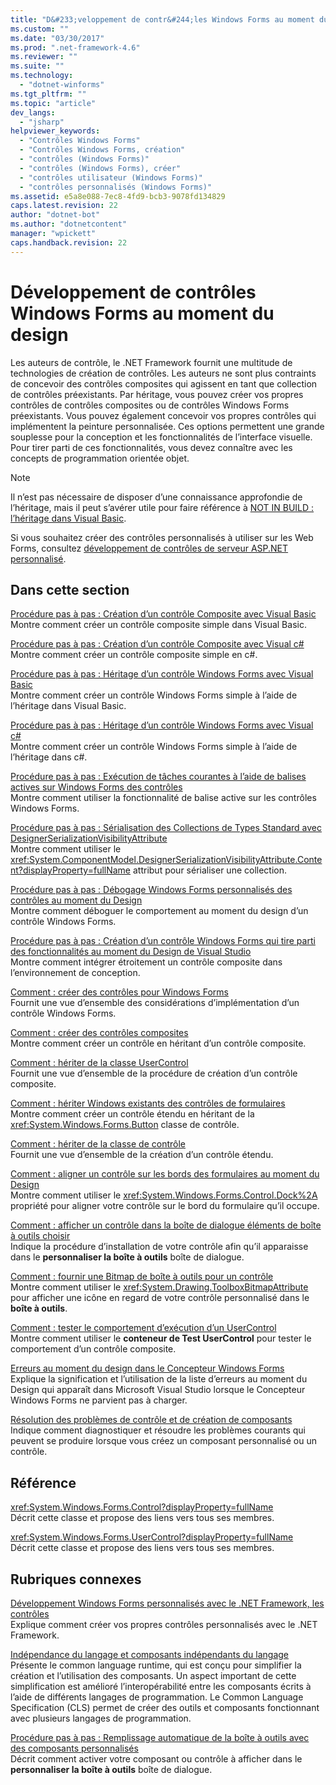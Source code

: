 ```yaml
---
title: "D&#233;veloppement de contr&#244;les Windows Forms au moment du design | Microsoft Docs"
ms.custom: ""
ms.date: "03/30/2017"
ms.prod: ".net-framework-4.6"
ms.reviewer: ""
ms.suite: ""
ms.technology: 
  - "dotnet-winforms"
ms.tgt_pltfrm: ""
ms.topic: "article"
dev_langs: 
  - "jsharp"
helpviewer_keywords: 
  - "Contrôles Windows Forms"
  - "Contrôles Windows Forms, création"
  - "contrôles (Windows Forms)"
  - "contrôles (Windows Forms), créer"
  - "contrôles utilisateur (Windows Forms)"
  - "contrôles personnalisés (Windows Forms)"
ms.assetid: e5a8e088-7ec8-4fd9-bcb3-9078fd134829
caps.latest.revision: 22
author: "dotnet-bot"
ms.author: "dotnetcontent"
manager: "wpickett"
caps.handback.revision: 22
---
```

# D&#233;veloppement de contr&#244;les Windows Forms au moment du design
Les auteurs de contrôle, le .NET Framework fournit une multitude de technologies de création de contrôles. Les auteurs ne sont plus contraints de concevoir des contrôles composites qui agissent en tant que collection de contrôles préexistants. Par héritage, vous pouvez créer vos propres contrôles de contrôles composites ou de contrôles Windows Forms préexistants. Vous pouvez également concevoir vos propres contrôles qui implémentent la peinture personnalisée. Ces options permettent une grande souplesse pour la conception et les fonctionnalités de l’interface visuelle. Pour tirer parti de ces fonctionnalités, vous devez connaître avec les concepts de programmation orientée objet.  
  
> [!NOTE]
>  Il n’est pas nécessaire de disposer d’une connaissance approfondie de l’héritage, mais il peut s’avérer utile pour faire référence à [NOT IN BUILD : l’héritage dans Visual Basic](http://msdn.microsoft.com/fr-fr/e5e6e240-ed31-4657-820c-079b7c79313c).  
  
 Si vous souhaitez créer des contrôles personnalisés à utiliser sur les Web Forms, consultez [développement de contrôles de serveur ASP.NET personnalisé](../Topic/Developing%20Custom%20ASP.NET%20Server%20Controls.md).  
  
## <a name="in-this-section"></a>Dans cette section  
 [Procédure pas à pas : Création d’un contrôle Composite avec Visual Basic](../../../../docs/framework/winforms/controls/walkthrough-authoring-a-composite-control-with-visual-basic.md)  
 Montre comment créer un contrôle composite simple dans Visual Basic.  
  
 [Procédure pas à pas : Création d’un contrôle Composite avec Visual c#](../../../../docs/framework/winforms/controls/walkthrough-authoring-a-composite-control-with-visual-csharp.md)  
 Montre comment créer un contrôle composite simple en c#.  
  
 [Procédure pas à pas : Héritage d’un contrôle Windows Forms avec Visual Basic](../../../../docs/framework/winforms/controls/walkthrough-inheriting-from-a-windows-forms-control-with-visual-basic.md)  
 Montre comment créer un contrôle Windows Forms simple à l’aide de l’héritage dans Visual Basic.  
  
 [Procédure pas à pas : Héritage d’un contrôle Windows Forms avec Visual c#](../../../../docs/framework/winforms/controls/walkthrough-inheriting-from-a-windows-forms-control-with-visual-csharp.md)  
 Montre comment créer un contrôle Windows Forms simple à l’aide de l’héritage dans c#.  
  
 [Procédure pas à pas : Exécution de tâches courantes à l’aide de balises actives sur Windows Forms des contrôles](../../../../docs/framework/winforms/controls/performing-common-tasks-using-smart-tags-on-wf-controls.md)  
 Montre comment utiliser la fonctionnalité de balise active sur les contrôles Windows Forms.  
  
 [Procédure pas à pas : Sérialisation des Collections de Types Standard avec DesignerSerializationVisibilityAttribute](../../../../docs/framework/winforms/controls/serializing-collections-designerserializationvisibilityattribute.md)  
 Montre comment utiliser le <xref:System.ComponentModel.DesignerSerializationVisibilityAttribute.Content?displayProperty=fullName> attribut pour sérialiser une collection.  
  
 [Procédure pas à pas : Débogage Windows Forms personnalisés des contrôles au moment du Design](../../../../docs/framework/winforms/controls/walkthrough-debugging-custom-windows-forms-controls-at-design-time.md)  
 Montre comment déboguer le comportement au moment du design d’un contrôle Windows Forms.  
  
 [Procédure pas à pas : Création d’un contrôle Windows Forms qui tire parti des fonctionnalités au moment du Design de Visual Studio](../../../../docs/framework/winforms/controls/creating-a-wf-control-design-time-features.md)  
 Montre comment intégrer étroitement un contrôle composite dans l’environnement de conception.  
  
 [Comment : créer des contrôles pour Windows Forms](../../../../docs/framework/winforms/controls/how-to-author-controls-for-windows-forms.md)  
 Fournit une vue d’ensemble des considérations d’implémentation d’un contrôle Windows Forms.  
  
 [Comment : créer des contrôles composites](../../../../docs/framework/winforms/controls/how-to-author-composite-controls.md)  
 Montre comment créer un contrôle en héritant d’un contrôle composite.  
  
 [Comment : hériter de la classe UserControl](../../../../docs/framework/winforms/controls/how-to-inherit-from-the-usercontrol-class.md)  
 Fournit une vue d’ensemble de la procédure de création d’un contrôle composite.  
  
 [Comment : hériter Windows existants des contrôles de formulaires](../../../../docs/framework/winforms/controls/how-to-inherit-from-existing-windows-forms-controls.md)  
 Montre comment créer un contrôle étendu en héritant de la <xref:System.Windows.Forms.Button> classe de contrôle.  
  
 [Comment : hériter de la classe de contrôle](../../../../docs/framework/winforms/controls/how-to-inherit-from-the-control-class.md)  
 Fournit une vue d’ensemble de la création d’un contrôle étendu.  
  
 [Comment : aligner un contrôle sur les bords des formulaires au moment du Design](../../../../docs/framework/winforms/controls/how-to-align-a-control-to-the-edges-of-forms-at-design-time.md)  
 Montre comment utiliser le <xref:System.Windows.Forms.Control.Dock%2A> propriété pour aligner votre contrôle sur le bord du formulaire qu’il occupe.  
  
 [Comment : afficher un contrôle dans la boîte de dialogue éléments de boîte à outils choisir](../../../../docs/framework/winforms/controls/how-to-display-a-control-in-the-choose-toolbox-items-dialog-box.md)  
 Indique la procédure d’installation de votre contrôle afin qu’il apparaisse dans le **personnaliser la boîte à outils** boîte de dialogue.  
  
 [Comment : fournir une Bitmap de boîte à outils pour un contrôle](../../../../docs/framework/winforms/controls/how-to-provide-a-toolbox-bitmap-for-a-control.md)  
 Montre comment utiliser le <xref:System.Drawing.ToolboxBitmapAttribute> pour afficher une icône en regard de votre contrôle personnalisé dans le **boîte à outils**.  
  
 [Comment : tester le comportement d’exécution d’un UserControl](../../../../docs/framework/winforms/controls/how-to-test-the-run-time-behavior-of-a-usercontrol.md)  
 Montre comment utiliser le **conteneur de Test UserControl** pour tester le comportement d’un contrôle composite.  
  
 [Erreurs au moment du design dans le Concepteur Windows Forms](../../../../docs/framework/winforms/controls/design-time-errors-in-the-windows-forms-designer.md)  
 Explique la signification et l’utilisation de la liste d’erreurs au moment du Design qui apparaît dans Microsoft Visual Studio lorsque le Concepteur Windows Forms ne parvient pas à charger.  
  
 [Résolution des problèmes de contrôle et de création de composants](../../../../docs/framework/winforms/controls/troubleshooting-control-and-component-authoring.md)  
 Indique comment diagnostiquer et résoudre les problèmes courants qui peuvent se produire lorsque vous créez un composant personnalisé ou un contrôle.  
  
## <a name="reference"></a>Référence  
 <xref:System.Windows.Forms.Control?displayProperty=fullName>  
 Décrit cette classe et propose des liens vers tous ses membres.  
  
 <xref:System.Windows.Forms.UserControl?displayProperty=fullName>  
 Décrit cette classe et propose des liens vers tous ses membres.  
  
## <a name="related-sections"></a>Rubriques connexes  
 [Développement Windows Forms personnalisés avec le .NET Framework, les contrôles](../../../../docs/framework/winforms/controls/developing-custom-windows-forms-controls.md)  
 Explique comment créer vos propres contrôles personnalisés avec le .NET Framework.  
  
 [Indépendance du langage et composants indépendants du langage](../../../../docs/standard/language-independence-and-language-independent-components.md)  
 Présente le common language runtime, qui est conçu pour simplifier la création et l’utilisation des composants. Un aspect important de cette simplification est amélioré l’interopérabilité entre les composants écrits à l’aide de différents langages de programmation. Le Common Language Specification (CLS) permet de créer des outils et composants fonctionnant avec plusieurs langages de programmation.  
  
 [Procédure pas à pas : Remplissage automatique de la boîte à outils avec des composants personnalisés](../../../../docs/framework/winforms/controls/walkthrough-automatically-populating-the-toolbox-with-custom-components.md)  
 Décrit comment activer votre composant ou contrôle à afficher dans le **personnaliser la boîte à outils** boîte de dialogue.